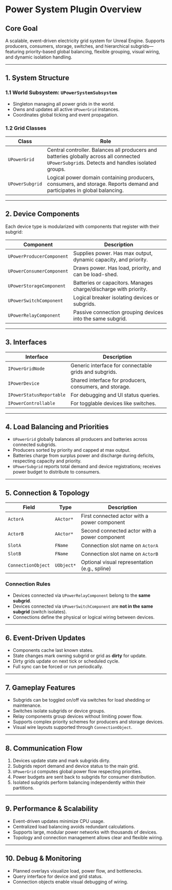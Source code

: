 # Power System Plugin Overview

## Core Goal  
A scalable, event-driven electricity grid system for Unreal Engine. Supports producers, consumers, storage, switches, and hierarchical subgrids—featuring priority-based global balancing, flexible grouping, visual wiring, and dynamic isolation handling.

---

## 1. System Structure

### 1.1 World Subsystem: `UPowerSystemSubsystem`  
- Singleton managing all power grids in the world.  
- Owns and updates all active `UPowerGrid` instances.  
- Coordinates global ticking and event propagation.

### 1.2 Grid Classes

| Class           | Role                                                              |
|-----------------|-------------------------------------------------------------------|
| `UPowerGrid`    | Central controller. Balances all producers and batteries globally across all connected `UPowerSubgrid`s. Detects and handles isolated groups. |
| `UPowerSubgrid` | Logical power domain containing producers, consumers, and storage. Reports demand and participates in global balancing. |

---

## 2. Device Components

Each device type is modularized with components that register with their subgrid:

| Component                  | Description                                                       |
|----------------------------|-------------------------------------------------------------------|
| `UPowerProducerComponent`  | Supplies power. Has max output, dynamic capacity, and priority.   |
| `UPowerConsumerComponent`  | Draws power. Has load, priority, and can be load-shed.            |
| `UPowerStorageComponent`   | Batteries or capacitors. Manages charge/discharge with priority.  |
| `UPowerSwitchComponent`    | Logical breaker isolating devices or subgrids.                    |
| `UPowerRelayComponent`     | Passive connection grouping devices into the same subgrid.       |

---

## 3. Interfaces

| Interface                  | Description                                               |
|----------------------------|-----------------------------------------------------------|
| `IPowerGridNode`           | Generic interface for connectable grids and subgrids.    |
| `IPowerDevice`             | Shared interface for producers, consumers, and storage.  |
| `IPowerStatusReportable`   | For debugging and UI status queries.                      |
| `IPowerControllable`       | For togglable devices like switches.                      |

---

## 4. Load Balancing and Priorities

- `UPowerGrid` globally balances all producers and batteries across connected subgrids.  
- Producers sorted by priority and capped at max output.  
- Batteries charge from surplus power and discharge during deficits, respecting capacity and priority.  
- `UPowerSubgrid` reports total demand and device registrations; receives power budget to distribute to consumers.

---

## 5. Connection & Topology

| Field            | Type            | Description                                     |
|------------------|-----------------|------------------------------------------------|
| `ActorA`         | `AActor*`       | First connected actor with a power component   |
| `ActorB`         | `AActor*`       | Second connected actor with a power component  |
| `SlotA`          | `FName`         | Connection slot name on `ActorA`                |
| `SlotB`          | `FName`         | Connection slot name on `ActorB`                |
| `ConnectionObject` | `UObject*`     | Optional visual representation (e.g., spline)  |

### Connection Rules

- Devices connected via `UPowerRelayComponent` belong to the **same subgrid**.  
- Devices connected via `UPowerSwitchComponent` are **not in the same subgrid** (switch isolates).  
- Connections define the physical or logical wiring between devices.

---

## 6. Event-Driven Updates

- Components cache last known states.  
- State changes mark owning subgrid or grid as **dirty** for update.  
- Dirty grids update on next tick or scheduled cycle.  
- Full sync can be forced or run periodically.

---

## 7. Gameplay Features

- Subgrids can be toggled on/off via switches for load shedding or maintenance.  
- Switches isolate subgrids or device groups.  
- Relay components group devices without limiting power flow.  
- Supports complex priority schemes for producers and storage devices.  
- Visual wire layouts supported through `ConnectionObject`.

---

## 8. Communication Flow

1. Devices update state and mark subgrids dirty.  
2. Subgrids report demand and device status to the main grid.  
3. `UPowerGrid` computes global power flow respecting priorities.  
4. Power budgets are sent back to subgrids for consumer distribution.  
5. Isolated subgrids perform balancing independently within their partitions.

---

## 9. Performance & Scalability

- Event-driven updates minimize CPU usage.  
- Centralized load balancing avoids redundant calculations.  
- Supports large, modular power networks with thousands of devices.  
- Topology and connection management allows clear and flexible wiring.

---

## 10. Debug & Monitoring

- Planned overlays visualize load, power flow, and bottlenecks.  
- Query interface for device and grid status.  
- Connection objects enable visual debugging of wiring.
